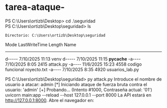 # tarea-ataque-
PS C:\Users\ortizb\Desktop> cd .\seguridad\
PS C:\Users\ortizb\Desktop\seguridad> ls


    Directorio: C:\Users\ortizb\Desktop\seguridad


Mode                 LastWriteTime         Length Name
----                 -------------         ------ ----
d-----         7/10/2025     11:13                venv
d-----         7/10/2025     11:15                __pycache__
-a----         7/10/2025      8:05           2415 attack.py
-a----         11/6/2025     15:23           4558 codigo funcional royecto.txt
-a----         7/10/2025      8:35           4920 usuarios_lab.py


PS C:\Users\ortizb\Desktop\seguridad> py attack.py
Introduce el nombre de usuario a atacar: admin
[*] Iniciando ataque de fuerza bruta contra el usuario: 'admin'
[+] Probando... (Intento #1000, Contraseña actual: '01')
uvicorn main:app --reload --host 127.0.0.1 --port 8000
La API estará en http://127.0.0.1:8000.
Abre el navegador en:
